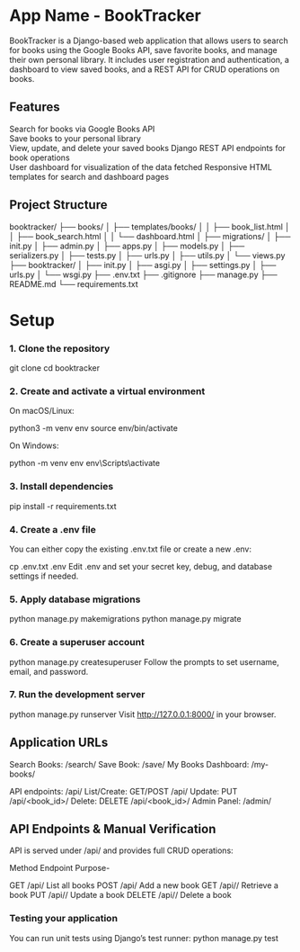 # App Name - BookTracker

BookTracker is a Django-based web application that allows users to search for books using the Google Books API, save favorite books, and manage their own personal library. It includes user registration and authentication, a dashboard to view saved books, and a REST API for CRUD operations on books.


## Features

Search for books via Google Books API  
Save books to your personal library  
View, update, and delete your saved books 
Django REST API endpoints for book operations  
User dashboard  for visualization of the data fetched
Responsive HTML templates for search and dashboard pages

## Project Structure

booktracker/
├── books/
│ ├── templates/books/
│ │ ├── book_list.html
│ │ ├── book_search.html
│ │ └── dashboard.html
│ ├── migrations/
│ ├── init.py
│ ├── admin.py
│ ├── apps.py
│ ├── models.py
│ ├── serializers.py
│ ├── tests.py
│ ├── urls.py
│ ├── utils.py
│ └── views.py
├── booktracker/
│ ├── init.py
│ ├── asgi.py
│ ├── settings.py
│ ├── urls.py
│ └── wsgi.py
├── .env.txt
├── .gitignore
├── manage.py
├── README.md
└── requirements.txt

# Setup

### 1. Clone the repository


git clone <your-repo-url>
cd booktracker

### 2. Create and activate a virtual environment
On macOS/Linux:

python3 -m venv env
source env/bin/activate

On Windows:

python -m venv env
env\Scripts\activate

### 3. Install dependencies

pip install -r requirements.txt

### 4. Create a .env file
You can either copy the existing .env.txt file or create a new .env:

cp .env.txt .env
Edit .env and set your secret key, debug, and database settings if needed.

### 5. Apply database migrations

python manage.py makemigrations
python manage.py migrate

### 6. Create a superuser account

python manage.py createsuperuser
Follow the prompts to set username, email, and password.

### 7. Run the development server

python manage.py runserver
Visit http://127.0.0.1:8000/ in your browser.

## Application URLs
Search Books: /search/
Save Book: /save/
My Books Dashboard: /my-books/

API endpoints: /api/
List/Create: GET/POST /api/
Update: PUT /api/<book_id>/
Delete: DELETE /api/<book_id>/
Admin Panel: /admin/

## API Endpoints & Manual Verification
API is served under /api/ and provides full CRUD operations:

Method	Endpoint	Purpose-

GET	    /api/	    List all books
POST	/api/	    Add a new book
GET	    /api/<id>/	Retrieve a book
PUT	    /api/<id>/	Update a book
DELETE	/api/<id>/	Delete a book


### Testing your application
You can run unit tests using Django’s test runner:
python manage.py test